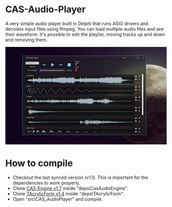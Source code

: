 # CAS-Audio-Player
A very simple audio player built in Delphi that runs ASIO drivers and decodes input files using ffmpeg.
You can load multiple audio files and see their waveform.
It's possible to edit the playlist, moving tracks up and down and removing them.

![](docs/current.png)  

# How to compile
- Checkout the last synced version (v1.1). This is important for the dependencies to work properly.
- Clone [CAS-Engine v1.7](https://github.com/ah-jr/CAS-Engine) inside "deps\CasAudioEngine\".
- Clone [TAcrylicForm v1.4](https://github.com/ah-jr/TAcrylicForm) inside "deps\TAcrylicForm\".
- Open "src\CAS_AudioPlayer" and compile.
